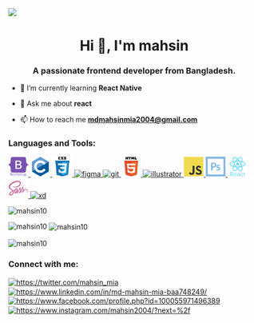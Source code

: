 <img  src="https://user-images.githubusercontent.com/116284044/197397671-68413d25-2527-4897-8941-6108f12c7cca.png">
<h1 align="center">Hi 👋, I'm mahsin</h1>
<h3 align="center">A passionate frontend developer from Bangladesh.</h3>

- 🌱 I’m currently learning **React Native**

- 💬 Ask me about **react**

- 📫 How to reach me **mdmahsinmia2004@gmail.com**


<h3 align="left">Languages and Tools:</h3>
<p align="left"> <a href="https://getbootstrap.com" target="_blank" rel="noreferrer"> <img src="https://raw.githubusercontent.com/devicons/devicon/master/icons/bootstrap/bootstrap-plain-wordmark.svg" alt="bootstrap" width="40" height="40"/> </a> <a href="https://www.cprogramming.com/" target="_blank" rel="noreferrer"> <img src="https://raw.githubusercontent.com/devicons/devicon/master/icons/c/c-original.svg" alt="c" width="40" height="40"/> </a> <a href="https://www.w3schools.com/css/" target="_blank" rel="noreferrer"> <img src="https://raw.githubusercontent.com/devicons/devicon/master/icons/css3/css3-original-wordmark.svg" alt="css3" width="40" height="40"/> </a> <a href="https://www.figma.com/" target="_blank" rel="noreferrer"> <img src="https://www.vectorlogo.zone/logos/figma/figma-icon.svg" alt="figma" width="40" height="40"/> </a> <a href="https://git-scm.com/" target="_blank" rel="noreferrer"> <img src="https://www.vectorlogo.zone/logos/git-scm/git-scm-icon.svg" alt="git" width="40" height="40"/> </a> <a href="https://www.w3.org/html/" target="_blank" rel="noreferrer"> <img src="https://raw.githubusercontent.com/devicons/devicon/master/icons/html5/html5-original-wordmark.svg" alt="html5" width="40" height="40"/> </a> <a href="https://www.adobe.com/in/products/illustrator.html" target="_blank" rel="noreferrer"> <img src="https://www.vectorlogo.zone/logos/adobe_illustrator/adobe_illustrator-icon.svg" alt="illustrator" width="40" height="40"/> </a> <a href="https://developer.mozilla.org/en-US/docs/Web/JavaScript" target="_blank" rel="noreferrer"> <img src="https://raw.githubusercontent.com/devicons/devicon/master/icons/javascript/javascript-original.svg" alt="javascript" width="40" height="40"/> </a> <a href="https://www.photoshop.com/en" target="_blank" rel="noreferrer"> <img src="https://raw.githubusercontent.com/devicons/devicon/master/icons/photoshop/photoshop-line.svg" alt="photoshop" width="40" height="40"/> </a> <a href="https://reactjs.org/" target="_blank" rel="noreferrer"> <img src="https://raw.githubusercontent.com/devicons/devicon/master/icons/react/react-original-wordmark.svg" alt="react" width="40" height="40"/> </a> <a href="https://sass-lang.com" target="_blank" rel="noreferrer"> <img src="https://raw.githubusercontent.com/devicons/devicon/master/icons/sass/sass-original.svg" alt="sass" width="40" height="40"/> </a> <a href="https://www.adobe.com/products/xd.html" target="_blank" rel="noreferrer"> <img src="https://cdn.worldvectorlogo.com/logos/adobe-xd.svg" alt="xd" width="40" height="40"/> </a> </p>


<p align="left"> <img src="https://komarev.com/ghpvc/?username=mahsin10&label=Profile%20views&color=0e75b6&style=flat" alt="mahsin10" /> </p>
<p><img align="left" src="https://github-readme-stats.vercel.app/api/top-langs?username=mahsin10&show_icons=true&locale=en&layout=compact" alt="mahsin10" /></p>

<p>&nbsp;<img align="center" src="https://github-readme-stats.vercel.app/api?username=mahsin10&show_icons=true&locale=en" alt="mahsin10" /></p>

<p><img align="center" src="https://github-readme-streak-stats.herokuapp.com/?user=mahsin10&" alt="mahsin10" /></p>




<h3 align="left">Connect with me:</h3>
<p align="left">
<a href="https://twitter.com/https://twitter.com/mahsin_mia" target="blank"><img align="center" src="https://raw.githubusercontent.com/rahuldkjain/github-profile-readme-generator/master/src/images/icons/Social/twitter.svg" alt="https://twitter.com/mahsin_mia" height="30" width="40" /></a>
<a href="https://linkedin.com/in/https://www.linkedin.com/in/md-mahsin-mia-baa748249/" target="blank"><img align="center" src="https://raw.githubusercontent.com/rahuldkjain/github-profile-readme-generator/master/src/images/icons/Social/linked-in-alt.svg" alt="https://www.linkedin.com/in/md-mahsin-mia-baa748249/" height="30" width="40" /></a>
<a href="https://fb.com/https://www.facebook.com/profile.php?id=100055971496389" target="blank"><img align="center" src="https://raw.githubusercontent.com/rahuldkjain/github-profile-readme-generator/master/src/images/icons/Social/facebook.svg" alt="https://www.facebook.com/profile.php?id=100055971496389" height="30" width="40" /></a>
<a href="https://instagram.com/https://www.instagram.com/mahsin2004/?next=%2f" target="blank"><img align="center" src="https://raw.githubusercontent.com/rahuldkjain/github-profile-readme-generator/master/src/images/icons/Social/instagram.svg" alt="https://www.instagram.com/mahsin2004/?next=%2f" height="30" width="40" /></a>
</p>



